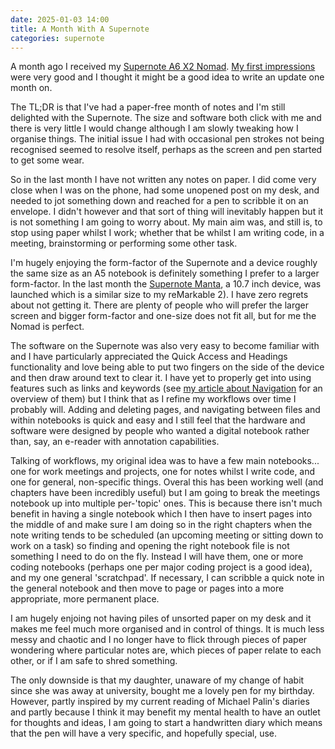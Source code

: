 ```yaml
---
date: 2025-01-03 14:00
title: A Month With A Supernote
categories: supernote
---
```


A month ago I received my [Supernote A6 X2 Nomad](https://supernote.com/pages/supernote-nomad). [My first impressions](https://blog.sgawolf.com/post/2024-12-08-supernote-first-impressions) were very good and I thought it might be a good idea to write an update one month on.

The TL;DR is that I've had a paper-free month of notes and I'm still delighted with the Supernote. The size and software both click with me and there is very little I would change although I am slowly tweaking how I organise things. The initial issue I had with occasional pen strokes not being recognised seemed to resolve itself, perhaps as the screen and pen started to get some wear.

So in the last month I have not written any notes on paper. I did come very close when I was on the phone, had some unopened post on my desk, and needed to jot something down and reached for a pen to scribble it on an envelope. I didn't however and that sort of thing will inevitably happen but it is not something I am going to worry about. My main aim was, and still is, to stop using paper whilst I work; whether that be whilst I am writing code, in a meeting, brainstorming or performing some other task.

I'm hugely enjoying the form-factor of the Supernote and a device roughly the same size as an A5 notebook is definitely something I prefer to a larger form-factor. In the last month the [Supernote Manta](https://supernote.com/pages/supernote-manta), a 10.7 inch device, was launched which is a similar size to my reMarkable 2). I have zero regrets about not getting it. There are plenty of people who will prefer the larger screen and bigger form-factor and one-size does not fit all, but for me the Nomad is perfect.

The software on the Supernote was also very easy to become familiar with and I have particularly appreciated the Quick Access and Headings functionality and love being able to put two fingers on the side of the device and then draw around text to clear it. I have yet to properly get into using features such as links and keywords (see [my article about Navigation](https://blog.sgawolf.com/post/2024-12-09-supernote-navigation) for an overview of them) but I think that as I refine my workflows over time I probably will. Adding and deleting pages, and navigating between files and within notebooks is quick and easy and I still feel that the hardware and software were designed by people who wanted a digital notebook rather than, say, an e-reader with annotation capabilities.

Talking of workflows, my original idea was to have a few main notebooks... one for work meetings and projects, one for notes whilst I write code, and one for general, non-specific things. Overal this has been working well (and chapters have been incredibly useful) but I am going to break the meetings notebook up into multiple per-'topic' ones. This is because there isn't much benefit in having a single notebook which I then have to insert pages into the middle of and make sure I am doing so in the right chapters when the note writing tends to be scheduled (an upcoming meeting or sitting down to work on a task) so finding and opening the right notebook file is not something I need to do on the fly. Instead I will have them, one or more coding notebooks (perhaps one per major coding project is a good idea), and my one general 'scratchpad'. If necessary, I can scribble a quick note in the general notebook and then move to page or pages into a more appropriate, more permanent place.

I am hugely enjoing not having piles of unsorted paper on my desk and it makes me feel much more organised and in control of things. It is much less messy and chaotic and I no longer have to flick through pieces of paper wondering where particular notes are, which pieces of paper relate to each other, or if I am safe to shred something.

The only downside is that my daughter, unaware of my change of habit since she was away at university, bought me a lovely pen for my birthday. However, partly inspired by my current reading of Michael Palin's diaries and partly because I think it may benefit my mental health to have an outlet for thoughts and ideas, I am going to start a handwritten diary which means that the pen will have a very specific, and hopefully special, use.

